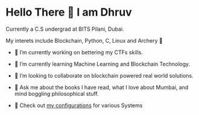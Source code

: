 # Hello There 👋 I am Dhruv 

Currently a C.S undergrad at BITS Pilani, Dubai.

My interets include Blockchain, Python, C, Linux and Archery 🏹

- 🔭 I’m currently working on bettering my CTFs skills.

- 🌱 I’m currently learning Machine Learning and Blockchain Technology.

- 👯 I’m looking to collaborate on blockchain powered real world solutions.

- 💬 Ask me about the books I have read, what I love about Mumbai, and mind boggling philosophical stuff.

- 🔧 Check out [my configurations](https://datdhruvjain.github.io/configurations/configurations) for various Systems

<!---
- 🔭 I’m currently working on ...
- 🌱 I’m currently learning ...
- 👯 I’m looking to collaborate on ...
- 🤔 I’m looking for help with ...
- 💬 Ask me about ...
- 📫 How to reach me: ...
- 😄 Pronouns: ...
- ⚡ Fun fact: ...
--->
